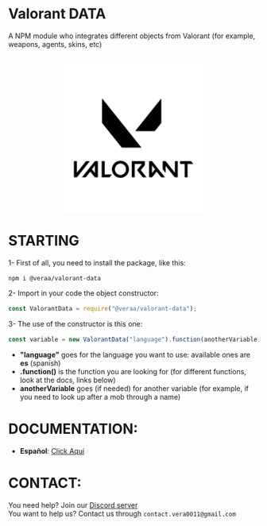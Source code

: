 # Valorant DATA
A NPM module who integrates different objects from Valorant (for example, weapons, agents, skins, etc)

</br>
<img src="logo.png" style="display: block; margin-left: auto; margin-right: auto; width: 300px;">

# STARTING
1- First of all, you need to install the package, like this:
```
npm i @veraa/valorant-data
```
2- Import in your code the object constructor:
```js
const ValorantData = require("@veraa/valorant-data");
```
3- The use of the constructor is this one:
```js
const variable = new ValorantData("language").function(anotherVariable);
```
- **"language"** goes for the language you want to use: available ones are __es__ (spanish)
- **.function()** is the function you are looking for (for different functions, look at the docs, links below)
- **anotherVariable** goes (if needed) for another variable (for example, if you need to look up after a mob through a name)

# DOCUMENTATION:
- **Español**: [Click Aquí](docs/es.md)
# CONTACT:
You need help? Join our [Discord server](https://discord.gg/TRmMmzgzYG)\
You want to help us? Contact us through `contact.vera0011@gmail.com`
